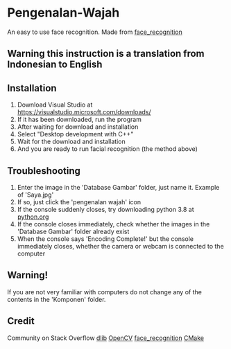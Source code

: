 # Pengenalan-Wajah
An easy to use face recognition. Made from [face_recognition](https://github.com/ageitgey/face_recognition)

## Warning this instruction is a translation from Indonesian to English

## Installation
1. Download Visual Studio at https://visualstudio.microsoft.com/downloads/
2. If it has been downloaded, run the program
3. After waiting for download and installation
4. Select "Desktop development with C++"
5. Wait for the download and installation
6. And you are ready to run facial recognition (the method above)

## Troubleshooting
1. Enter the image in the 'Database Gambar' folder, just name it. Example of 'Saya.jpg'
2. If so, just click the 'pengenalan wajah' icon
3. If the console suddenly closes, try downloading python 3.8 at [python.org](https://python.org)
4. If the console closes immediately, check whether the images in the 'Database Gambar' folder already exist
5. When the console says 'Encoding Complete!' but the console immediately closes, whether the camera or webcam is connected to the computer

## Warning!
If you are not very familiar with computers do not change any of the contents in the 'Komponen' folder.

## Credit
Community on Stack Overflow
[dlib](https://github.com/davisking/dlib)
[OpenCV](https://github.com/opencv/opencv)
[face_recognition](https://github.com/ageitgey/face_recognition)
[CMake](https://github.com/Kitware/CMake)
